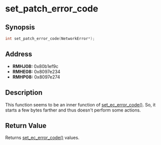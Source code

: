 # set_patch_error_code



Synopsis
--------
```C++
int set_patch_error_code(NetworkError*);
```



Address
-------
 * __RMHJ08:__ 0x80b1ef9c
 * __RMHE08:__ 0x8097e234
 * __RMHP08:__ 0x8097e274



Description
-----------
This function seems to be an inner function of [set_ec_error_code()](https://github.com/sepalani/MHTrIDA/blob/master/server/doc/set_ec_error_code.md).
So, it starts a few bytes farther and thus doesn't perform some actions.




Return Value
------------
Returns [set_ec_error_code()](https://github.com/sepalani/MHTrIDA/blob/master/server/doc/set_ec_error_code.md) values.
